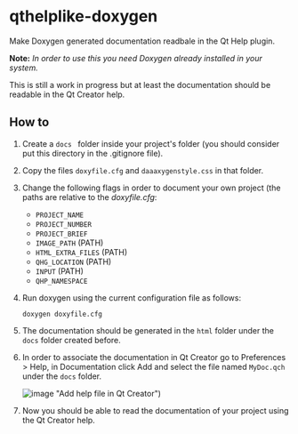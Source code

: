 # qthelplike-doxygen

Make Doxygen generated documentation readbale in the Qt Help plugin.

**Note:** *In order to use this you need Doxygen already installed in your system.*

This is still a work in progress but at least the documentation should be readable in the Qt Creator help.



## How to

1. Create a `docs ` folder inside your project's folder (you should consider put this directory in the .gitignore file).

2. Copy the files `doxyfile.cfg` and `daaaxygenstyle.css` in that folder.

3. Change the following flags in order to document your own project (the paths are relative to the *doxyfile.cfg*:

   - `PROJECT_NAME`
   - `PROJECT_NUMBER`
   - `PROJECT_BRIEF`
   - `IMAGE_PATH` (PATH)
   - `HTML_EXTRA_FILES` (PATH)
   - `QHG_LOCATION` (PATH)
   - `INPUT` (PATH)
   - `QHP_NAMESPACE`

4. Run doxygen using the current configuration file as follows:

   ```
   doxygen doxyfile.cfg
   ```

5. The documentation should be generated in the `html` folder under the `docs` folder created before.

6. In order to associate the documentation in Qt Creator go to Preferences > Help, in Documentation click Add and select the file named `MyDoc.qch` under the `docs` folder.

   ![image](https://drive.google.com/uc?export=view&id=1SEUfKF0PJ2Xl4pNG29kWGMCpHlaMMnSH) "Add help file in Qt Creator")

7. Now you should be able to read the documentation of your project using the Qt Creator help.

